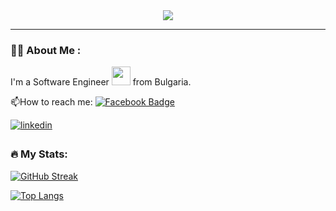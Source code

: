 <div id="header" align="center">
  <img src="https://media.giphy.com/media/p4NLw3I4U0idi/giphy.gif"/>
</div>


  

---

### :woman_technologist: About Me :

I'm a Software Engineer <img src="https://media.giphy.com/media/WUlplcMpOCEmTGBtBW/giphy.gif" width="30"> from Bulgaria.

:mailbox:How to reach me:   [![Facebook Badge](https://img.shields.io/badge/Facebook-%231877F2.svg?style=for-the-badge&logo=Facebook&logoColor=white)](https://www.facebook.com/nikolai.videnov/)   

<a href="https://www.linkedin.com/in/nikolay-videnov-968648239/" target="_blank">
    <img src=https://img.shields.io/badge/linkedin-%231E77B5.svg?&style=for-the-badge&logo=linkedin&logoColor=white alt=linkedin style="margin-bottom: 5px;" />
</a>                                     


### :fire: My Stats:
[![GitHub Streak](https://github-readme-streak-stats.herokuapp.com/?user=niki9011&theme=dark&background=000000)](https://git.io/streak-stats)

[![Top Langs](https://github-readme-stats.vercel.app/api/top-langs/?username=niki9011&layout=compact&title_color=7A7ADB&icon_color=2234AE&text_color=D3D3D3&bg_color=0,000000,130F40)](https://github.com/anuraghazra/github-readme-stats)
